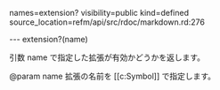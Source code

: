 names=extension?
visibility=public
kind=defined
source_location=refm/api/src/rdoc/markdown.rd:276

--- extension?(name)

引数 name で指定した拡張が有効かどうかを返します。

@param name 拡張の名前を [[c:Symbol]] で指定します。

